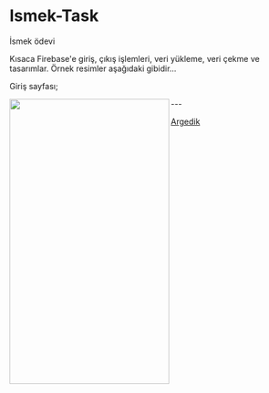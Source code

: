 # Ismek-Task
İsmek ödevi



Kısaca Firebase'e giriş, çıkış işlemleri, veri yükleme, veri çekme ve tasarımlar. Örnek resimler aşağıdaki gibidir...

Giriş sayfası;
<p align="center">
<a href="url"><img src="https://raw.githubusercontent.com/Argedik/Ismek-Task/main/images/Login.png" align="left" height="500" width="280" ></a>
</p>
---

  
[Argedik](https://www.argedik.com/)  
